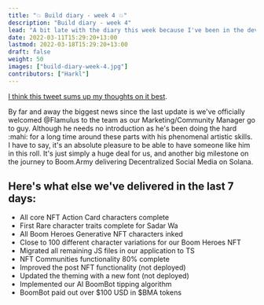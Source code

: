 ```yaml
---
title: "💥 Build diary - week 4 💥"
description: "Build diary - week 4"
lead: "A bit late with the diary this week because I've been in the dev cave building NFT communities. I'm excited because as I write this the functionality is 80% complete. We're very close to delivery and I'm super excited about what it means for Boom.Army. "
date: 2022-03-11T15:29:20+13:00
lastmod: 2022-03-18T15:29:20+13:00
draft: false
weight: 50
images: ["build-diary-week-4.jpg"]
contributors: ["Harkl"]
---
```


[I think this tweet sums up my thoughts on it best](https://twitter.com/harkl_/status/1501824183759605762).

By far and away the biggest news since the last update is we've officially welcomed @Flamulus to the team as our Marketing/Community Manager go to guy. Although he needs no introduction as he's been doing the hard :mahi:  for a long time around these parts with his phenomenal artistic skills. I have to say, it's an absolute pleasure to be able to have someone like him in this roll. It's just simply a huge deal for us, and another big milestone on the journey to Boom.Army delivering Decentralized Social Media on Solana.

## Here's what else we've delivered in the last 7 days:

- All core NFT Action Card characters complete
- First Rare character traits complete for Sadar Wa
- All Boom Heroes Generative NFT characters inked
- Close to 100 different character variations for our Boom Heroes NFT
- Migrated all remaining JS files in our application to TS
- NFT Communities functionality 80% complete
- Improved the post NFT functionality (not deployed)
- Updated the theming with a new font (not deployed)
- Implemented our AI BoomBot tipping algorithm 
- BoomBot paid out over $100 USD in $BMA tokens
